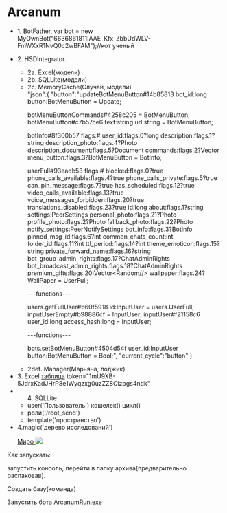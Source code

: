 # Arcanum
<ul><li>1. BotFather, var bot = new MyOwnBot("6636861811:AAE_Kfx_ZbbUdWLV-FmWXxR1NvQ0c2wBFAM");//кот ученый</li>
   <li>
<p>2. HSDIntegrator.</p>
   <ul>
   <li>2a. Excel(модели)</li>
   <li>2b. SQLLite(модели)</li>
   <li>2c. MemoryCache(Случай, модели)</li>
   "json":{
   "button":"updateBotMenuButton#14b85813 bot_id:long button:BotMenuButton = Update;

botMenuButtonCommands#4258c205 = BotMenuButton;
botMenuButton#c7b57ce6 text:string url:string = BotMenuButton;

botInfo#8f300b57 flags:# user_id:flags.0?long description:flags.1?string description_photo:flags.4?Photo description_document:flags.5?Document commands:flags.2?Vector<BotCommand> menu_button:flags.3?BotMenuButton = BotInfo;

userFull#93eadb53 flags:# blocked:flags.0?true phone_calls_available:flags.4?true phone_calls_private:flags.5?true can_pin_message:flags.7?true has_scheduled:flags.12?true video_calls_available:flags.13?true voice_messages_forbidden:flags.20?true translations_disabled:flags.23?true id:long about:flags.1?string settings:PeerSettings personal_photo:flags.21?Photo profile_photo:flags.2?Photo fallback_photo:flags.22?Photo notify_settings:PeerNotifySettings bot_info:flags.3?BotInfo pinned_msg_id:flags.6?int common_chats_count:int folder_id:flags.11?int ttl_period:flags.14?int theme_emoticon:flags.15?string private_forward_name:flags.16?string bot_group_admin_rights:flags.17?ChatAdminRights bot_broadcast_admin_rights:flags.18?ChatAdminRights premium_gifts:flags.20!Vector<PremiumGiftOption><Random//> wallpaper:flags.24?WallPaper = UserFull;

---functions---

users.getFullUser#b60f5918 id:InputUser = users.UserFull;
inputUserEmpty#b98886cf = InputUser;
inputUser#f21158c6 user_id:long access_hash:long = InputUser;

---functions---

bots.setBotMenuButton#4504d54f user_id:InputUser button:BotMenuButton = Bool;",
      "current_cycle":"button"
   }
   </li>
   <li>2def. Manager(Марьяна, лоджик)</li>
</ul>

   <li>3. Excel
<a href="https://docs.google.com/spreadsheets/d/1mU9XB-5JdrxKadJHrP8e1Wyqzxg0uzZZ8Clzpgs4ndk/edit#gid=0">таблица</a>
token="1mU9XB-5JdrxKadJHrP8e1Wyqzxg0uzZZ8Clzpgs4ndk"</li>
<li><ul>4. SQLLite
   <li>user('Пользователь')     кошелек()     цикл()</li>
    <li> роли('/root_send')</li>
   <li>template('пространство')</li>
</ul>
</li>
<li> 4.magic('дерево исследований')
 <p>
    <a href="https://miro.com/app/board/uXjVMBpnZvk=/?share_link_id=755466250786">Миро
       <img src="https://github.com/ranvas/Arcanum/assets/6121112/19df0072-2077-46d9-8477-1a5a5426ec9c"/>
    </a>
 </p>
 </li>
</ul>

   <p>Как запускать:</p>
   
   <p>запустить консоль, перейти в папку архива(предварительно распаковав).</p>
   <p>Создать базу(команда) </p>
   <p>Запустить бота ArcanumRun.exe</p>
